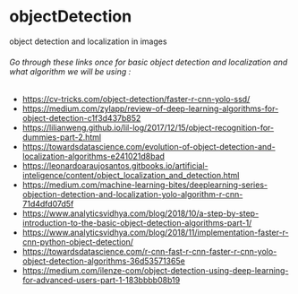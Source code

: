 # objectDetection
object detection and localization in images

<h6> Go through these links once for basic object detection and localization and what algorithm we will be using : </h6>
<ul>
  <li><a href="https://cv-tricks.com/object-detection/faster-r-cnn-yolo-ssd/">https://cv-tricks.com/object-detection/faster-r-cnn-yolo-ssd/</a></li>
  <li><a href="https://medium.com/zylapp/review-of-deep-learning-algorithms-for-object-detection-c1f3d437b852">https://medium.com/zylapp/review-of-deep-learning-algorithms-for-object-detection-c1f3d437b852</a></li>

<li><a href="https://lilianweng.github.io/lil-log/2017/12/15/object-recognition-for-dummies-part-2.html">https://lilianweng.github.io/lil-log/2017/12/15/object-recognition-for-dummies-part-2.html</a></li>
 
 <li><a href="https://towardsdatascience.com/evolution-of-object-detection-and-localization-algorithms-e241021d8bad">https://towardsdatascience.com/evolution-of-object-detection-and-localization-algorithms-e241021d8bad</a></li>
  <li><a href="https://leonardoaraujosantos.gitbooks.io/artificial-inteligence/content/object_localization_and_detection.html">https://leonardoaraujosantos.gitbooks.io/artificial-inteligence/content/object_localization_and_detection.html</a></li>
  <li><a href="https://medium.com/machine-learning-bites/deeplearning-series-objection-detection-and-localization-yolo-algorithm-r-cnn-71d4dfd07d5f">https://medium.com/machine-learning-bites/deeplearning-series-objection-detection-and-localization-yolo-algorithm-r-cnn-71d4dfd07d5f</a></li>
  <li><a href="https://www.analyticsvidhya.com/blog/2018/10/a-step-by-step-introduction-to-the-basic-object-detection-algorithms-part-1/">https://www.analyticsvidhya.com/blog/2018/10/a-step-by-step-introduction-to-the-basic-object-detection-algorithms-part-1/</a></li>
  <li><a href="https://www.analyticsvidhya.com/blog/2018/11/implementation-faster-r-cnn-python-object-detection/">https://www.analyticsvidhya.com/blog/2018/11/implementation-faster-r-cnn-python-object-detection/</a></li>
  <li><a href="https://towardsdatascience.com/r-cnn-fast-r-cnn-faster-r-cnn-yolo-object-detection-algorithms-36d53571365e">https://towardsdatascience.com/r-cnn-fast-r-cnn-faster-r-cnn-yolo-object-detection-algorithms-36d53571365e</a></li>
  <li><a href="https://medium.com/ilenze-com/object-detection-using-deep-learning-for-advanced-users-part-1-183bbbb08b19">https://medium.com/ilenze-com/object-detection-using-deep-learning-for-advanced-users-part-1-183bbbb08b19</a></li>
</ul>
